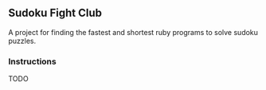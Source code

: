 ## Sudoku Fight Club
A project for finding the fastest and shortest ruby programs to solve sudoku puzzles.

### Instructions
TODO
